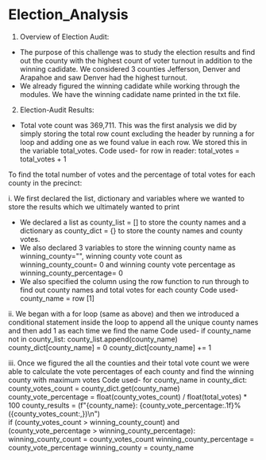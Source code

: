 # Election_Analysis

1. Overview of Election Audit: 
- The purpose of this challenge was to study the election results and find out the county with the highest count of voter turnout in addition to the winning cadidate. We considered 3 counties Jefferson, Denver and Arapahoe and saw Denver had the highest turnout.
- We already figured the winning cadidate while working through the modules. We have the winning cadidate name printed in the txt file. 

2. Election-Audit Results:
- Total vote count was 369,711. This was the first analysis we did by simply storing the total row count excluding the header by running a for loop and adding one as we found value in each row. We stored this in the variable total_votes.
    Code used-
    for row in reader:
        total_votes = total_votes + 1

To find the total number of votes and the percentage of total votes for each county in the precinct:

i. We first declared the list, dictionary and variables where we wanted to store the results which we ultimately wanted to print
  - We declared a list as county_list = [] to store the county names and a dictionary as county_dict = {} to store the county names and county votes. 
  - We also declared 3 variables to store the winning county name as winning_county="", winning county vote count as winning_county_count= 0 and winning county vote      percentage as winning_county_percentage= 0
  - We also specified the column using the row function to run through to find out county names and total votes for each county
    Code used-
    county_name = row [1]
    
ii. We began with a for loop (same as above) and then we introduced a conditional statement inside the loop to append all the unique county names and then add 1 as each time we find the name
    Code used- 
        if county_name not in county_list:
            county_list.append(county_name)
            county_dict[county_name] = 0
        county_dict[county_name] += 1
 
iii. Once we figured the all the counties and their total vote count we were able to calculate the vote percentages of each county and find the winning county with maximum votes
  Code used- 
    for county_name in county_dict:
        county_votes_count = county_dict.get(county_name)
        county_vote_percentage = float(county_votes_count) / float(total_votes) * 100
        county_results = (f"{county_name}: {county_vote_percentage:.1f}% ({county_votes_count:,})\n")                
        if (county_votes_count > winning_county_count) and (county_vote_percentage > winning_county_percentage):
            winning_county_count = county_votes_count
            winning_county_percentage = county_vote_percentage
            winning_county = county_name       

